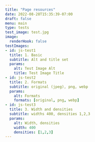 ```yaml
---
title: "Page resources"
date: 2022-08-28T15:35:39-07:00
draft: false
menu: main
type: tests
test_image: test.jpg
image:
  renderHook: false
testImages:
- id: js-test1
  title: 1. Basic
  subtitle: Alt and title set
  params:
    alt: Test Image Alt
    title: Test Image Title
- id: js-test2
  title: 2. Formats
  subtitle: original (jpeg), png, webp
  params:
    alt: Formats
    formats: [original, png, webp]
- id: js-test3
  title: 3. Width and densities
  subtitle: widths 400, densities 1,2,3
  params:
    alt: Width, densities
    width: 400
    densities: [1,2,3]
--- 
```


<!-- Image with renderHook: false
![Alt Text](test.jpg "Test Title") -->

